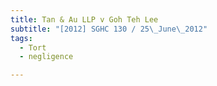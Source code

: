 ```yaml
---
title: Tan & Au LLP v Goh Teh Lee 
subtitle: "[2012] SGHC 130 / 25\_June\_2012"
tags:
  - Tort
  - negligence

---
```


